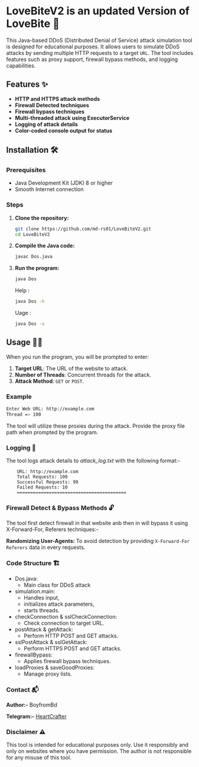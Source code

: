 # LoveBiteV2  is an updated Version of LoveBite 🚀

This Java-based DDoS (Distributed Denial of Service) attack simulation tool is designed for educational purposes. It allows users to simulate DDoS attacks by sending multiple HTTP requests to a target `URL`. The tool includes features such as proxy support, firewall bypass methods, and logging capabilities.

## Features ✨

- **HTTP and HTTPS attack methods**
- **Firewall Detected techniques**
- **Firewall bypass techniques**
- **Multi-threaded attack using ExecutorService**
- **Logging of attack details**
- **Color-coded console output for status**

## Installation 🛠️

### Prerequisites

- Java Development Kit (JDK) 8 or higher
- Smooth Internet connection

### Steps

1. **Clone the repository:**

    ```sh
    git clone https://github.com/md-rs01/LoveBiteV2.git
    cd LoveBiteV2
    ```

2. **Compile the Java code:**

    ```sh
    javac Dos.java
    ```

3. **Run the program:**

    ```sh
    java Dos
    ```
    Help :
    ```sh
    java Dos -h
    ```
    Uage :
    ```sh
    java Dos -u
    ```

   
## Usage 🧑‍💻

When you run the program, you will be prompted to enter:

1. **Target URL**: The URL of the website to attack.
2. **Number of Threads**: Concurrent threads for the attack.
3. **Attack Method**: `GET` or `POST`.

### Example

  ```sh
  Enter Web URL: http://example.com
  Thread => 100
  ```

The tool will utilize these proxies during the attack. Provide the proxy file path when prompted by the program.

### Logging 📝
The tool logs attack details to *attack_log.txt*  with the following format:-

``` Timestamp: 2024-08-02 12:34:56
    URL: http://example.com
    Total Requests: 100
    Successful Requests: 90
    Failed Requests: 10
    =========================================
```
### Firewall Detect & Bypass Methods 🔓

The tool first detect firewall in that website anb then in will bypass it using X-Forward-For, Referers techniques:- 

**Randomizing User-Agents:**
To avoid detection by providing `X-Forward-For` `Referers` data in every requests.

### Code Structure 🏗️

- Dos.java: 
  - Main class for DDoS attack
- simulation.main: 
  - Handles input, 
  - initializes attack parameters, 
  - starts threads.
- checkConnection & sslCheckConnection: 
  - Check connection to target URL.
- postAttack & getAttack: 
  - Perform HTTP POST and GET attacks.
- sslPostAttack & sslGetAttack: 
  - Perform HTTPS POST and GET attacks.
- firewallBypass: 
  - Applies firewall bypass techniques.
- loadProxies & saveGoodProxies: 
  - Manage proxy lists.

### Contact 📬
**Author:-** BoyfromBd

**Telegram:-** [HeartCrafter](https://t.me/heartcrafter)

### Disclaimer ⚠️
This tool is intended for educational purposes only. Use it responsibly and only on websites where you have permission. The author is not responsible for any misuse of this tool.

